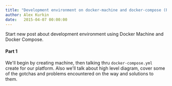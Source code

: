```yaml
---
title: "Development environment on docker-machine and docker-compose (Part 1)"
author: Alex Kurkin
date:   2015-04-07 00:00:00
---
```

Start new post about development environment using Docker Machine and Docker Compose. 

#### Part 1

We'll begin by creating machine, then talking thru `docker-compose.yml` create for our platform. Also we'll talk about high level diagram, cover some of the gotchas and problems encountered on the way and solutions to them.

